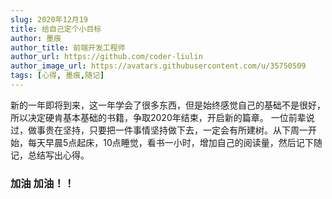 ```yaml
---
slug: 2020年12月19
title: 给自己定个小目标
author: 墨痕
author_title: 前端开发工程师
author_url: https://github.com/coder-liulin
author_image_url: https://avatars.githubusercontent.com/u/35750509
tags: [心得, 墨痕,随记]
---
```


新的一年即将到来，这一年学会了很多东西，但是始终感觉自己的基础不是很好，所以决定硬肯基本基础的书籍，争取2020年结束，开启新的篇章。
一位前辈说过，做事贵在坚持，只要把一件事情坚持做下去，一定会有所建树。从下周一开始，每天早晨5点起床，10点睡觉，看书一小时，增加自己的阅读量，然后记下随记，总结写出心得。

### 加油  加油！！
